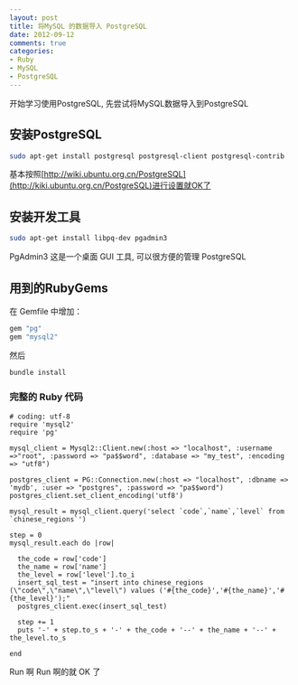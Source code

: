```yaml
---
layout: post
title: 将MySQL 的数据导入 PostgreSQL
date: 2012-09-12
comments: true
categories: 
- Ruby
- MySQL
- PostgreSQL
---
```


开始学习使用PostgreSQL, 先尝试将MySQL数据导入到PostgreSQL

## 安装PostgreSQL

```bash
sudo apt-get install postgresql postgresql-client postgresql-contrib  
```
基本按照[http://wiki.ubuntu.org.cn/PostgreSQL](http://kiki.ubuntu.org.cn/PostgreSQL)进行设置就OK了

## 安装开发工具

```bash
sudo apt-get install libpq-dev pgadmin3
```
PgAdmin3 这是一个桌面 GUI 工具, 可以很方便的管理 PostgreSQL

## 用到的RubyGems

在 Gemfile 中增加：
```ruby
gem "pg" 
gem "mysql2"
```
然后 
```bash
bundle install
```
<!--more-->

### 完整的 Ruby 代码

```
# coding: utf-8
require 'mysql2'
require 'pg'

mysql_client = Mysql2::Client.new(:host => "localhost", :username =>"root", :password => "pa$$word", :database => "my_test", :encoding => "utf8")

postgres_client = PG::Connection.new(:host => "localhost", :dbname => 'mydb', :user => "postgres", :password => "pa$$word")
postgres_client.set_client_encoding('utf8')

mysql_result = mysql_client.query('select `code`,`name`,`level` from `chinese_regions`')

step = 0
mysql_result.each do |row|

  the_code = row['code']
  the_name = row['name']
  the_level = row['level'].to_i
  insert_sql_test = "insert into chinese_regions (\"code\",\"name\",\"level\") values ('#{the_code}','#{the_name}','#{the_level}');"
  postgres_client.exec(insert_sql_test)

  step += 1
  puts '-' + step.to_s + '-' + the_code + '--' + the_name + '--' + the_level.to_s

end

```

Run 啊 Run 啊的就 OK 了

